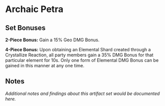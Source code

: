 # Archaic Petra

## Set Bonuses

**2-Piece Bonus:** Gain a 15% Geo DMG Bonus.

**4-Piece Bonus:** Upon obtaining an Elemental Shard created through a Crystallize Reaction, all party members gain a 35% DMG Bonus for that particular element for 10s. Only one form of Elemental DMG Bonus can be gained in this manner at any one time.

## Notes

*Additional notes and findings about this artifact set would be documented here.*

